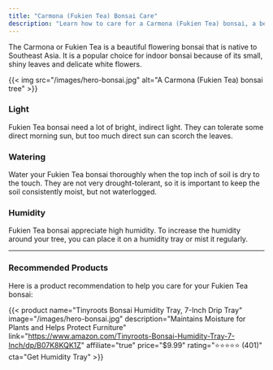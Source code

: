 ```yaml
---
title: "Carmona (Fukien Tea) Bonsai Care"
description: "Learn how to care for a Carmona (Fukien Tea) bonsai, a beautiful flowering bonsai that is great for indoors."
---
```


The Carmona or Fukien Tea is a beautiful flowering bonsai that is native to Southeast Asia. It is a popular choice for indoor bonsai because of its small, shiny leaves and delicate white flowers.

{{< img src="/images/hero-bonsai.jpg" alt="A Carmona (Fukien Tea) bonsai tree" >}}

### Light

Fukien Tea bonsai need a lot of bright, indirect light. They can tolerate some direct morning sun, but too much direct sun can scorch the leaves.

### Watering

Water your Fukien Tea bonsai thoroughly when the top inch of soil is dry to the touch. They are not very drought-tolerant, so it is important to keep the soil consistently moist, but not waterlogged.

### Humidity

Fukien Tea bonsai appreciate high humidity. To increase the humidity around your tree, you can place it on a humidity tray or mist it regularly.

---

### Recommended Products

Here is a product recommendation to help you care for your Fukien Tea bonsai:

{{< product name="Tinyroots Bonsai Humidity Tray, 7-Inch Drip Tray" image="/images/hero-bonsai.jpg" description="Maintains Moisture for Plants and Helps Protect Furniture" link="https://www.amazon.com/Tinyroots-Bonsai-Humidity-Tray-7-Inch/dp/B07K8KQK1Z" affiliate="true" price="$9.99" rating="⭐⭐⭐⭐⭐ (401)" cta="Get Humidity Tray" >}}
